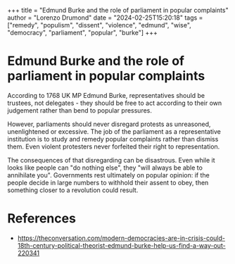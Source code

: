 +++
title = "Edmund Burke and the role of parliament in popular complaints"
author = "Lorenzo Drumond"
date = "2024-02-25T15:20:18"
tags = ["remedy",  "populism",  "dissent",  "violence",  "edmund",  "wise",  "democracy",  "parliament",  "popular",  "burke"]
+++


# Edmund Burke and the role of parliament in popular complaints
According to 1768 UK MP Edmund Burke, representatives should be trustees, not delegates - they should be free to act according to their own judgement rather than bend to popular pressures.

However, parliaments should never disregard protests as unreasoned, unenlightened or excessive. The job of the parliament as a representative institution is to study and remedy popular complaints rather than dismiss them. Even violent protesters never forfeited their right to representation.

The consequences of that disregarding can be disastrous. Even while it looks like people can "do nothing else", they "will always be able to annihilate you". Governments rest ultimately on popular opinion: if the people decide in large numbers to withhold their assent to obey, then something closer to a revolution could result.

# References
- https://theconversation.com/modern-democracies-are-in-crisis-could-18th-century-political-theorist-edmund-burke-help-us-find-a-way-out-220341

